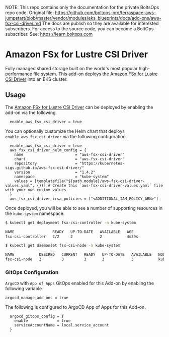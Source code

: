 <!-- note marker start -->
NOTE: This repo contains only the documentation for the private BoltsOps repo code.
Original file: https://github.com/boltops-pro/terraspace-aws-jumpstart/blob/master/vendor/modules/eks_blueprints/docs/add-ons/aws-fsx-csi-driver.md
The docs are publish so they are available for interested subscribers.
For access to the source code, you can become a BoltOps subscriber.
See: https://learn.boltops.com

<!-- note marker end -->

# Amazon FSx for Lustre CSI Driver

Fully managed shared storage built on the world's most popular high-performance file system.
This add-on deploys the [Amazon FSx for Lustre CSI Driver](https://aws.amazon.com/fsx/lustre/) into an EKS cluster.

## Usage

The [Amazon FSx for Lustre CSI Driver](https://github.com/aws-ia/terraform-aws-eks-blueprints/tree/main/modules/kubernetes-addons/aws-fsx-csi-driver) can be deployed by enabling the add-on via the following.

```hcl
  enable_aws_fsx_csi_driver = true
```

You can optionally customize the Helm chart that deploys `enable_aws_fsx_csi_driver` via the following configuration.

```hcl
  enable_aws_fsx_csi_driver = true
  aws_fsx_csi_driver_helm_config = {
    name                       = "aws-fsx-csi-driver"
    chart                      = "aws-fsx-csi-driver"
    repository                 = "https://kubernetes-sigs.github.io/aws-fsx-csi-driver/"
    version                    = "1.4.2"
    namespace                  = "kube-system"
    values = [templatefile("${path.module}/aws-fsx-csi-driver-values.yaml", {})] # Create this `aws-fsx-csi-driver-values.yaml` file with your own custom values
  }
  aws_fsx_csi_driver_irsa_policies = ["<ADDITIONAL_IAM_POLICY_ARN>"]
```

Once deployed, you will be able to see a number of supporting resources in the `kube-system` namespace.

```sh
$ kubectl get deployment fsx-csi-controller -n kube-system

NAME                 READY   UP-TO-DATE   AVAILABLE   AGE
fsx-csi-controller   2/2     2            2           4m29s
```

```sh
$ kubectl get daemonset fsx-csi-node -n kube-system

NAME           DESIRED   CURRENT   READY   UP-TO-DATE   AVAILABLE   NODE SELECTOR                 AGE
fsx-csi-node   3         3         3       3            3           kubernetes.io/os=linux   4m32s
```

### GitOps Configuration

`ArgoCD` with `App of Apps` GitOps enabled for this Add-on by enabling the following variable

```hcl
argocd_manage_add_ons = true
```

The following is configured to ArgoCD App of Apps for this Add-on.

```hcl
  argocd_gitops_config = {
    enable             = true
    serviceAccountName = local.service_account
  }
```
